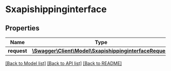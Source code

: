 # Sxapishippinginterface

## Properties
Name | Type | Description | Notes
------------ | ------------- | ------------- | -------------
**request** | [**\Swagger\Client\Model\SxapishippinginterfaceRequest**](SxapishippinginterfaceRequest.md) |  | [optional] 

[[Back to Model list]](../README.md#documentation-for-models) [[Back to API list]](../README.md#documentation-for-api-endpoints) [[Back to README]](../README.md)


